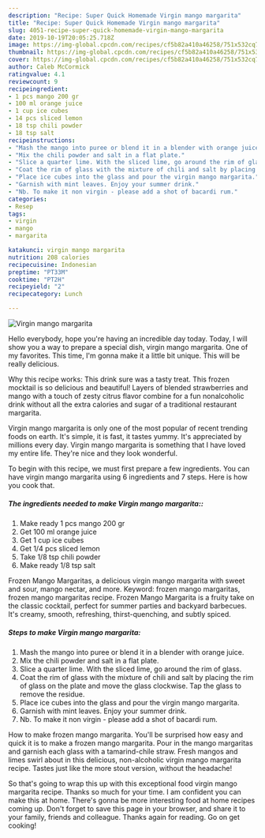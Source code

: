```yaml
---
description: "Recipe: Super Quick Homemade Virgin mango margarita"
title: "Recipe: Super Quick Homemade Virgin mango margarita"
slug: 4051-recipe-super-quick-homemade-virgin-mango-margarita
date: 2019-10-19T20:05:25.718Z
image: https://img-global.cpcdn.com/recipes/cf5b82a410a46258/751x532cq70/virgin-mango-margarita-recipe-main-photo.jpg
thumbnail: https://img-global.cpcdn.com/recipes/cf5b82a410a46258/751x532cq70/virgin-mango-margarita-recipe-main-photo.jpg
cover: https://img-global.cpcdn.com/recipes/cf5b82a410a46258/751x532cq70/virgin-mango-margarita-recipe-main-photo.jpg
author: Caleb McCormick
ratingvalue: 4.1
reviewcount: 9
recipeingredient:
- 1 pcs mango 200 gr
- 100 ml orange juice
- 1 cup ice cubes
- 14 pcs sliced lemon
- 18 tsp chili powder
- 18 tsp salt
recipeinstructions:
- "Mash the mango into puree or blend it in a blender with orange juice."
- "Mix the chili powder and salt in a flat plate."
- "Slice a quarter lime. With the sliced lime, go around the rim of glass."
- "Coat the rim of glass with the mixture of chili and salt by placing the rim of glass on the plate and move the glass clockwise. Tap the glass to remove the residue."
- "Place ice cubes into the glass and pour the virgin mango margarita."
- "Garnish with mint leaves. Enjoy your summer drink."
- "Nb. To make it non virgin - please add a shot of bacardi rum."
categories:
- Resep
tags:
- virgin
- mango
- margarita

katakunci: virgin mango margarita
nutrition: 208 calories
recipecuisine: Indonesian
preptime: "PT33M"
cooktime: "PT2H"
recipeyield: "2"
recipecategory: Lunch

---
```



![Virgin mango margarita](https://img-global.cpcdn.com/recipes/cf5b82a410a46258/751x532cq70/virgin-mango-margarita-recipe-main-photo.jpg)

Hello everybody, hope you're having an incredible day today. Today, I will show you a way to prepare a special dish, virgin mango margarita. One of my favorites. This time, I'm gonna make it a little bit unique. This will be really delicious.

Why this recipe works: This drink sure was a tasty treat. This frozen mocktail is so delicious and beautiful! Layers of blended strawberries and mango with a touch of zesty citrus flavor combine for a fun nonalcoholic drink without all the extra calories and sugar of a traditional restaurant margarita.

Virgin mango margarita is only one of the most popular of recent trending foods on earth. It's simple, it is fast, it tastes yummy. It's appreciated by millions every day. Virgin mango margarita is something that I have loved my entire life. They're nice and they look wonderful.


To begin with this recipe, we must first prepare a few ingredients. You can have virgin mango margarita using 6 ingredients and 7 steps. Here is how you cook that.

##### The ingredients needed to make Virgin mango margarita::

1. Make ready 1 pcs mango 200 gr
1. Get 100 ml orange juice
1. Get 1 cup ice cubes
1. Get 1/4 pcs sliced lemon
1. Take 1/8 tsp chili powder
1. Make ready 1/8 tsp salt


Frozen Mango Margaritas, a delicious virgin mango margarita with sweet and sour, mango nectar, and more. Keyword: frozen mango margaritas, frozen mango margaritas recipe. Frozen Mango Margarita is a fruity take on the classic cocktail, perfect for summer parties and backyard barbecues. It&#39;s creamy, smooth, refreshing, thirst-quenching, and subtly spiced. 

##### Steps to make Virgin mango margarita:

1. Mash the mango into puree or blend it in a blender with orange juice.
1. Mix the chili powder and salt in a flat plate.
1. Slice a quarter lime. With the sliced lime, go around the rim of glass.
1. Coat the rim of glass with the mixture of chili and salt by placing the rim of glass on the plate and move the glass clockwise. Tap the glass to remove the residue.
1. Place ice cubes into the glass and pour the virgin mango margarita.
1. Garnish with mint leaves. Enjoy your summer drink.
1. Nb. To make it non virgin - please add a shot of bacardi rum.


How to make frozen mango margarita. You&#39;ll be surprised how easy and quick it is to make a frozen mango margarita. Pour in the mango margaritas and garnish each glass with a tamarind-chile straw. Fresh mangos and limes swirl about in this delicious, non-alcoholic virgin mango margarita recipe. Tastes just like the more stout version, without the headache! 

So that's going to wrap this up with this exceptional food virgin mango margarita recipe. Thanks so much for your time. I am confident you can make this at home. There's gonna be more interesting food at home recipes coming up. Don't forget to save this page in your browser, and share it to your family, friends and colleague. Thanks again for reading. Go on get cooking!
